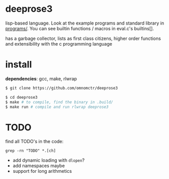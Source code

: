 # deeprose3

lisp-based language. Look at the example programs and standard library in [programs/](https://github.com/omnomctr/deeprose3/tree/main/programs).
You can see builtin functions / macros in eval.c's builtins[].

has a garbage collector, lists as first class citizens, higher order functions and extensibility with the c programming language

# install

**dependencies**: gcc, make, rlwrap

```sh
$ git clone https://github.com/omnomctr/deeprose3

$ cd deeprose3
$ make # to compile, find the binary in .build/
$ make run # compile and run rlwrap deeprose3 
```

# TODO
find all TODO's in the code:
```ch
grep -rn "TODO" *.[ch]
```
* add dynamic loading with `dlopen`?
* add namespaces maybe
* support for long arithmetics
